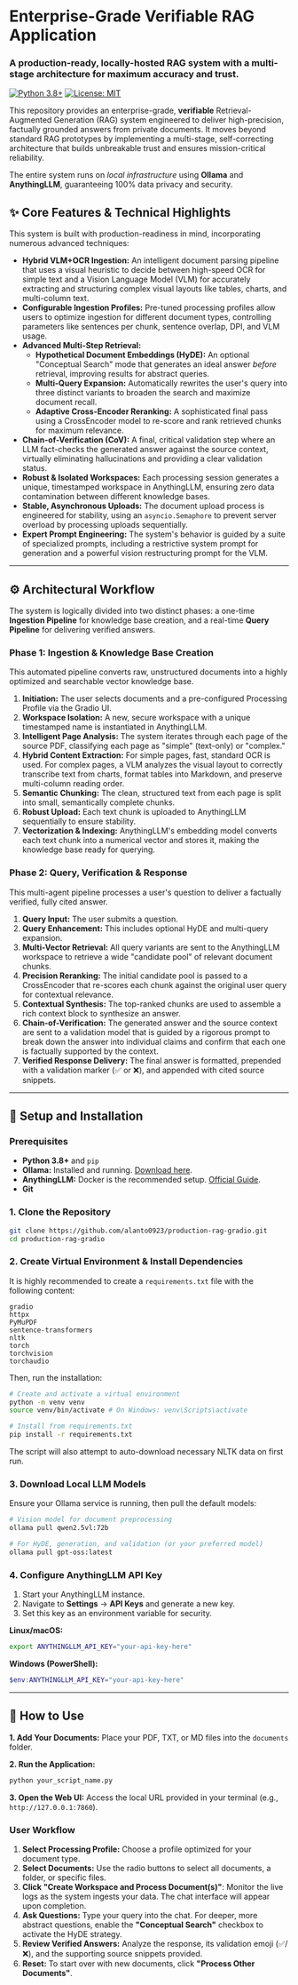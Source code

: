 # Enterprise-Grade Verifiable RAG Application
### A production-ready, locally-hosted RAG system with a multi-stage architecture for maximum accuracy and trust.

[![Python 3.8+](https://img.shields.io/badge/Python-3.8%2B-blue.svg)](https://www.python.org/downloads/)
[![License: MIT](https://img.shields.io/badge/License-MIT-yellow.svg)](https://opensource.org/licenses/MIT)

This repository provides an enterprise-grade, **verifiable** Retrieval-Augmented Generation (RAG) system engineered to deliver high-precision, factually grounded answers from private documents. It moves beyond standard RAG prototypes by implementing a multi-stage, self-correcting architecture that builds unbreakable trust and ensures mission-critical reliability.

The entire system runs on *local infrastructure* using **Ollama** and **AnythingLLM**, guaranteeing 100% data privacy and security.

## ✨ Core Features & Technical Highlights

This system is built with production-readiness in mind, incorporating numerous advanced techniques:

*   **Hybrid VLM+OCR Ingestion:** An intelligent document parsing pipeline that uses a visual heuristic to decide between high-speed OCR for simple text and a Vision Language Model (VLM) for accurately extracting and structuring complex visual layouts like tables, charts, and multi-column text.
*   **Configurable Ingestion Profiles:** Pre-tuned processing profiles allow users to optimize ingestion for different document types, controlling parameters like sentences per chunk, sentence overlap, DPI, and VLM usage.
*   **Advanced Multi-Step Retrieval:**
    *   **Hypothetical Document Embeddings (HyDE):** An optional "Conceptual Search" mode that generates an ideal answer *before* retrieval, improving results for abstract queries.
    *   **Multi-Query Expansion:** Automatically rewrites the user's query into three distinct variants to broaden the search and maximize document recall.
    *   **Adaptive Cross-Encoder Reranking:** A sophisticated final pass using a CrossEncoder model to re-score and rank retrieved chunks for maximum relevance.
*   **Chain-of-Verification (CoV):** A final, critical validation step where an LLM fact-checks the generated answer against the source context, virtually eliminating hallucinations and providing a clear validation status.
*   **Robust & Isolated Workspaces:** Each processing session generates a unique, timestamped workspace in AnythingLLM, ensuring zero data contamination between different knowledge bases.
*   **Stable, Asynchronous Uploads:** The document upload process is engineered for stability, using an `asyncio.Semaphore` to prevent server overload by processing uploads sequentially.
*   **Expert Prompt Engineering:** The system's behavior is guided by a suite of specialized prompts, including a restrictive system prompt for generation and a powerful vision restructuring prompt for the VLM.

---

## ⚙️ Architectural Workflow

The system is logically divided into two distinct phases: a one-time **Ingestion Pipeline** for knowledge base creation, and a real-time **Query Pipeline** for delivering verified answers.

### Phase 1: Ingestion & Knowledge Base Creation

This automated pipeline converts raw, unstructured documents into a highly optimized and searchable vector knowledge base.

1.  **Initiation:** The user selects documents and a pre-configured Processing Profile via the Gradio UI.
2.  **Workspace Isolation:** A new, secure workspace with a unique timestamped name is instantiated in AnythingLLM.
3.  **Intelligent Page Analysis:** The system iterates through each page of the source PDF, classifying each page as "simple" (text-only) or "complex."
4.  **Hybrid Content Extraction:** For simple pages, fast, standard OCR is used. For complex pages, a VLM analyzes the visual layout to correctly transcribe text from charts, format tables into Markdown, and preserve multi-column reading order.
5.  **Semantic Chunking:** The clean, structured text from each page is split into small, semantically complete chunks.
6.  **Robust Upload:** Each text chunk is uploaded to AnythingLLM sequentially to ensure stability.
7.  **Vectorization & Indexing:** AnythingLLM's embedding model converts each text chunk into a numerical vector and stores it, making the knowledge base ready for querying.

### Phase 2: Query, Verification & Response

This multi-agent pipeline processes a user's question to deliver a factually verified, fully cited answer.

1.  **Query Input:** The user submits a question.
2.  **Query Enhancement:** This includes optional HyDE and multi-query expansion.
3.  **Multi-Vector Retrieval:** All query variants are sent to the AnythingLLM workspace to retrieve a wide "candidate pool" of relevant document chunks.
4.  **Precision Reranking:** The initial candidate pool is passed to a CrossEncoder that re-scores each chunk against the original user query for contextual relevance.
5.  **Contextual Synthesis:** The top-ranked chunks are used to assemble a rich context block to synthesize an answer.
6.  **Chain-of-Verification:** The generated answer and the source context are sent to a validation model that is guided by a rigorous prompt to break down the answer into individual claims and confirm that each one is factually supported by the context.
7.  **Verified Response Delivery:** The final answer is formatted, prepended with a validation marker (✅ or ❌), and appended with cited source snippets.

---

## 🚀 Setup and Installation

### Prerequisites

*   **Python 3.8+** and `pip`
*   **Ollama:** Installed and running. [Download here](https://ollama.com/).
*   **AnythingLLM:** Docker is the recommended setup. [Official Guide](https://docs.useanything.com/getting-started/docker-installation).
*   **Git**

### 1. Clone the Repository

```bash
git clone https://github.com/alanto0923/production-rag-gradio.git
cd production-rag-gradio
```

### 2. Create Virtual Environment & Install Dependencies

It is highly recommended to create a `requirements.txt` file with the following content:

```
gradio
httpx
PyMuPDF
sentence-transformers
nltk
torch
torchvision
torchaudio
```

Then, run the installation:

```bash
# Create and activate a virtual environment
python -m venv venv
source venv/bin/activate # On Windows: venv\Scripts\activate

# Install from requirements.txt
pip install -r requirements.txt
```

The script will also attempt to auto-download necessary NLTK data on first run.

### 3. Download Local LLM Models

Ensure your Ollama service is running, then pull the default models:

```bash
# Vision model for document preprocessing
ollama pull qwen2.5vl:72b

# For HyDE, generation, and validation (or your preferred model)
ollama pull gpt-oss:latest
```

### 4. Configure AnythingLLM API Key

1.  Start your AnythingLLM instance.
2.  Navigate to **Settings** -> **API Keys** and generate a new key.
3.  Set this key as an environment variable for security.

**Linux/macOS:**

```bash
export ANYTHINGLLM_API_KEY="your-api-key-here"
```

**Windows (PowerShell):**

```powershell
$env:ANYTHINGLLM_API_KEY="your-api-key-here"
```

---

## 📖 How to Use

**1. Add Your Documents:** Place your PDF, TXT, or MD files into the `documents` folder.

**2. Run the Application:**

```bash
python your_script_name.py
```

**3. Open the Web UI:** Access the local URL provided in your terminal (e.g., `http://127.0.0.1:7860`).

### User Workflow

1.  **Select Processing Profile:** Choose a profile optimized for your document type.
2.  **Select Documents:** Use the radio buttons to select all documents, a folder, or specific files.
3.  **Click "Create Workspace and Process Document(s)"**: Monitor the live logs as the system ingests your data. The chat interface will appear upon completion.
4.  **Ask Questions:** Type your query into the chat. For deeper, more abstract questions, enable the **"Conceptual Search"** checkbox to activate the HyDE strategy.
5.  **Review Verified Answers:** Analyze the response, its validation emoji (✅/❌), and the supporting source snippets provided.
6.  **Reset:** To start over with new documents, click **"Process Other Documents"**. 
